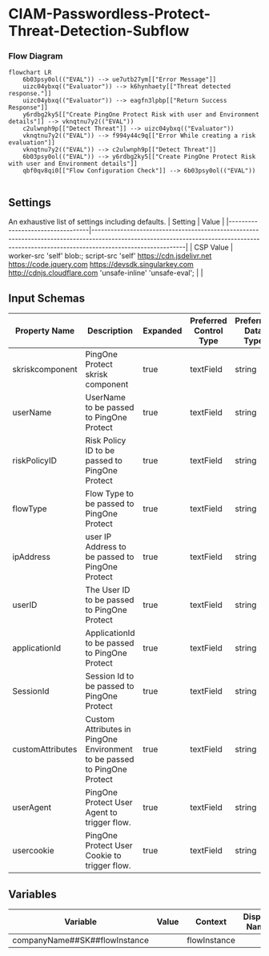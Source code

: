 # CIAM-Passwordless-Protect-Threat-Detection-Subflow

### Flow Diagram
```mermaid
flowchart LR
    6b03psy0ol(("EVAL")) --> ue7utb27ym[["Error Message"]]
    uizc04ybxq(("Evaluator")) --> k6hynhaety[["Threat detected response."]]
    uizc04ybxq(("Evaluator")) --> eagfn3lpbp[["Return Success Response"]]
    y6rdbg2ky5[["Create PingOne Protect Risk with user and Environment details"]] --> vknqtnu7y2(("EVAL"))
    c2ulwnph9p[["Detect Threat"]] --> uizc04ybxq(("Evaluator"))
    vknqtnu7y2(("EVAL")) --> f994y44c9q[["Error While creating a risk evaluation"]]
    vknqtnu7y2(("EVAL")) --> c2ulwnph9p[["Detect Threat"]]
    6b03psy0ol(("EVAL")) --> y6rdbg2ky5[["Create PingOne Protect Risk with user and Environment details"]]
    qbf0qv8qi0[["Flow Configuration Check"]] --> 6b03psy0ol(("EVAL"))


```

## Settings
An exhaustive list of settings including defaults.
| Setting                          | Value                                                                                                                                                                                   |
|----------------------------------|-----------------------------------------------------------------------------------------------------------------------------------------------------------------------------------------|
| CSP Value                        | worker-src &#39;self&#39; blob:; script-src &#39;self&#39; https://cdn.jsdelivr.net https://code.jquery.com https://devsdk.singularkey.com http://cdnjs.cloudflare.com &#39;unsafe-inline&#39; &#39;unsafe-eval&#39;; | 
 |

## Input Schemas
| Property Name | Description | Expanded | Preferred Control Type | Preferred Data Type | Required |
|----------------------------------|-----------------|-----------------|-----------------|-----------------|-----------------|
| skriskcomponent | PingOne Protect skrisk component | true | textField | string | true | 
 | userName | UserName to be passed to PingOne Protect | true | textField | string | true | 
 | riskPolicyID | Risk Policy ID to be passed to PingOne Protect | true | textField | string | true | 
 | flowType | Flow Type to be passed to PingOne Protect | true | textField | string | true | 
 | ipAddress | user IP Address to be passed to PingOne Protect | true | textField | string | true | 
 | userID | The User ID to be passed to PingOne Protect | true | textField | string | false | 
 | applicationId | ApplicationId to be passed to PingOne Protect | true | textField | string | false | 
 | SessionId | Session Id to be passed to PingOne Protect | true | textField | string | false | 
 | customAttributes | Custom Attributes in PingOne Environment to be passed to PingOne Protect | true | textField | string | false | 
 | userAgent | PingOne Protect User Agent to trigger flow. | true | textField | string | false | 
 | usercookie | PingOne Protect User Cookie to trigger flow. | true | textField | string | false | 
 


## Variables
| Variable | Value | Context | Display Name | Field Type | Min | Max | Mutable | Type |                                                                                                                                                                
|----------------------------------|-----------------|-----------------|-----------------|-----------------|-----------------|-----------------|-----------------|-----------------|
| companyName##SK##flowInstance |  | flowInstance |  | string | 0 | 2000 | true | property | 
 

